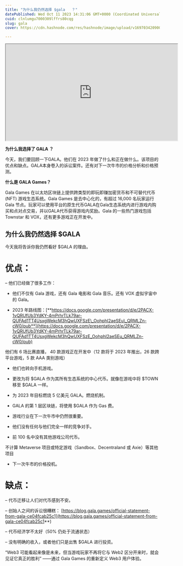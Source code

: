 ```yaml
---
title: "为什么我仍然选择 $gala   ？"
datePublished: Wed Oct 11 2023 14:31:06 GMT+0000 (Coordinated Universal Time)
cuid: clnlumgu7000309lffrs80cqg
slug: gala
cover: https://cdn.hashnode.com/res/hashnode/image/upload/v1697034209005/0a04e518-3f4e-4cb6-8e45-ce31829afca6.png

---
```


<iframe width="560" height="315" src="https://www.youtube.com/embed/hWQyiywFJxY?si=4SyVEp-awJmuP9cs"></iframe>

**为什么我选择了 GALA ？**

今天，我们要回顾一下GALA。他们在 2023 年做了什么和正在做什么。该项目的优点和缺点。GALA本身卷入的诉讼案件。还有对下一次牛市的价格分析和价格预测。

**什么是 GALA Games？**

Gala Games 在以太坊区块链上提供跨类型的即玩即赚加密货币和不可替代代币 (NFT) 游戏生态系统。Gala Games 是去中心化的，有超过 16,000 名玩家运行 Gala 节点。玩家可以使用平台的原生代币GALA在Gala生态系统内进行游戏内购买和点对点交易，并以GALA代币获得游戏内奖励。Gala 的一些热门游戏包括 Townstar 和 VOX，还有更多游戏正在开发中。

## **为什么我仍然选择 $GALA**

今天我将告诉你我仍然看好 $GALA 的理由。

# **优点：**

– 他们已经做了很多工作：

* 他们不仅有 Gala 游戏，还有 Gala 电影和 Gala 音乐。还有 VOX 虚拟宇宙中的 Gala。
    
* 2023 年路线图：[**https://docs.google.com/presentation/d/e/2PACX-1vQRUfUb3YdKY-4mPrhrTLk79ar-QUFAd1TT4UsxgWekcM3hQwUXFSzE\_OohphI2aeSEu\_QRMLZn-cW0/pub**](https://docs.google.com/presentation/d/e/2PACX-1vQRUfUb3YdKY-4mPrhrTLk79ar-QUFAd1TT4UsxgWekcM3hQwUXFSzE_OohphI2aeSEu_QRMLZn-cW0/pub)
    

他们有 6 场比赛直播， 40 款游戏正在开发中（12 款将于 2023 年推出，26 款跨平台游戏，5 款 AAA 类别游戏）

* 他们也转向手机游戏。
    
* 更改为将 $GALA 作为其所有生态系统的中心代币。就像在游戏中将 $TOWN 移至 $GALA 一样。
    
* 为 2023 年目标燃烧 5 亿美元 GALA。燃烧机制。
    
* GALA 的第 1 层区块链，将使用 $GALA 作为 Gas 费。
    
* 游戏行业在下一次牛市中仍然很重要。
    
* 他们没有任何与他们完全一样的竞争对手。
    
* 前 100 名中没有其他游戏公司代币。
    

不计算 Metaverse 项目或特定游戏（Sandbox、Decentraland 或 Axie）等其他项目

* 下一次牛市的价格投机。
    

# **缺点：**

– 代币迁移让人们对代币感到不安。

– 创始人之间的诉讼很糟糕： [https://blog.gala.games/official-statement-from-gala-ce04fcab25c1](https://blog.gala.games/official-statement-from-gala-ce04fcab25c1**)

– 代币经济学不太好（50% 仍处于流通状态）

– 没有明确的收入，或者他们只是出售 $GALA 进行投资。

“Web3 可能看起来像是未来，但当游戏玩家不再将它与 Web2 区分开来时，就会见证它真正的胜利” ——通过 Gala Games 的重新定义 Web3 用户体验。